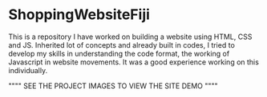 # ShoppingWebsiteFiji
This is a repository I have worked on building a website using HTML, CSS and JS. Inherited lot of concepts and already built in codes, I tried to develop my skills in understanding the code format, the working of Javascript in website movements. It was a good experience working on this individually.

"""" SEE THE PROJECT IMAGES TO VIEW THE SITE DEMO """"
